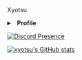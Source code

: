 Xyotsu
<details>
  <summary>&nbsp; <b>Profile</b></summary>
  &nbsp;
  <summary>&nbsp; &nbsp; &nbsp;<b>Discord</b> </summary>
</details>

[![Discord Presence](https://lanyard.cnrad.dev/api/321017931423023105)](https://discord.com/users/321017931423023105)

[![xyotsu's GitHub stats](https://github-readme-stats.vercel.app/api?username=xyotsu)](https://github.com/xyotsu/github-readme-stats)
